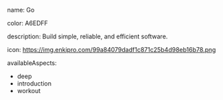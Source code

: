 name: Go

color: A6EDFF

description: Build simple, reliable, and efficient software.

icon: https://img.enkipro.com/99a84079dadf1c871c25b4d98eb16b78.png

availableAspects:
  - deep
  - introduction
  - workout
